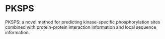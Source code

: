 # PKSPS
PKSPS: a novel method for predicting kinase-specific phosphorylation sites combined with protein-protein interaction information and local sequence information.
